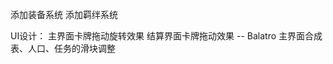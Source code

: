 <!-- 完成合成表、人口界面UI -->
<!-- 将所有CardSlot结合到同一个父物体中 -->
<!-- 删除物品分类中的资源点 -》 改设置为无限耐久 -->
<!-- 添加资源卡耐久值 -->
<!-- 更新资源卡数据库配表 -->
<!-- 更新战斗方面引擎行为 -> 个体向引擎注册行为，引擎执行时调度个体行为 -->
<!-- 完成结算界面的逻辑 -> 传递数据，显示当前的食物、人口、金钱等信息 -->
<!-- 完成结算界面向战斗世界的战斗人口传递 -->
<!-- 完成结算界面卡牌拖拽、放置、喂食等逻辑 -->
<!-- 完成食物卡的属性初始化、记录逻辑 =》 DataBaseManager和CardManager的数据交互 -->
<!-- CardManager添加带删除卡的数据结构，每次OnEnable时处理 -->
<!-- 设计cardID不会更改 -->
<!-- 新增cardslotID -->
<!-- 更改卡牌数据库为list结构 -->
<!-- 结算界面喂食逻辑与数据更新 -->
<!-- 设计存档系统
根据存档系统调整初始界面的加载方式 -->
<!-- 添加游戏启动界面 -->
添加装备系统
添加羁绊系统

UI设计：
主界面卡牌拖动旋转效果
结算界面卡牌拖动效果 -- Balatro
主界面合成表、人口、任务的滑块调整